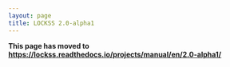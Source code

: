```yaml
---
layout: page
title: LOCKSS 2.0-alpha1
---
```


**This page has moved to <https://lockss.readthedocs.io/projects/manual/en/2.0-alpha1/>**